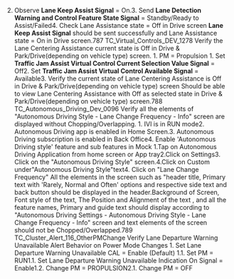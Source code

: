 2. Observe **Lane Keep Assist Signal** = On.3. Send **Lane Detection Warning and Control Feature State Signal** = Standby/Ready to Assist/Failed4. Check Lane Assistance state = Off in Drive screen **Lane Keep Assist Signal** should be sent successfully and Lane Assistance state = On in Drive screen.787 TC_Virtual_Controls_DEV_1278 Verify the Lane Centering Assistance current state is Off in Drive & Park/Drive(depending on vehicle type) screen. 1. PM = Propulsion 1. Set **Traffic Jam Assist Virtual Control Current Selection Value Signal** = Off2. Set **Traffic Jam Assist Virtual Control Available Signal** = Available3. Verify the current state of Lane Centering Assistance is Off in Drive & Park/Drive(depending on vehicle type) screen Should be able to view Lane Centering Assistance with Off as selected state in Drive & Park/Drive(depending on vehicle type) screen.788 TC_Autonomous_Driving_Dev_0096 Verify all the elements of "Autonomous Driving Style - Lane Change Frequency - Info" screen are displayed without Chopping/Overlapping. 1. IVI is in RUN mode2. Autonomous Driving app is enabled in Home Screen.3. Autonomous Driving subscription is enabled in Back Office4. Enable 'Autonomous Driving style' feature and sub features in Mock 1.Tap on Autonomous Driving Application from home screen or App tray2.Click on Settings3. Click on the "Autonomous Driving Style" screen.4.Click on Custom under"Autonomous Driving Style"text4. Click on "Lane Change Frequency" All the elements in the screen such as "header title, Primary text with 'Rarely, Normal and Often' options and respective side text and back button should be displayed in the header.Background of Screen, Font style of the text, The Position and Alignment of the text , and all the feature names, Primary and guide text should display according to "Autonomous Driving Settings - Autonomous Driving Style - Lane Change Frequency - Info" screen and text elements of the screen should not be Chopped/Overlapped.789 TC_Cluster_Alert_116_OtherPMChange Verify Lane Departure Warning Unavailable Alert Behavior on Power Mode Changes 1. Set Lane Departure Warning Unavailable CAL = Enable (Default) 1.1. Set PM = RUN1.1. Set Lane Departure Warning Unavailable Indication On Signal = Enable1.2. Change PM = PROPULSION2.1. Change PM = OFF
